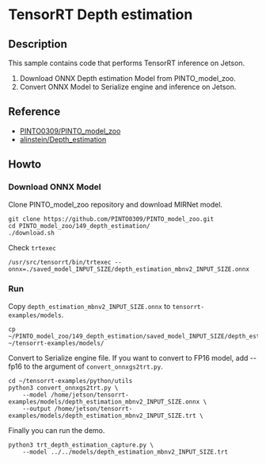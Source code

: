 # TensorRT Depth estimation

## Description
This sample contains code that performs TensorRT inference on Jetson.
1. Download ONNX Depth estimation Model from PINTO_model_zoo.
2. Convert ONNX Model to Serialize engine and inference on Jetson.

## Reference
- [PINTO0309/PINTO_model_zoo](https://github.com/PINTO0309/PINTO_model_zoo)
- [alinstein/Depth_estimation](https://github.com/alinstein/Depth_estimation)

## Howto
### Download ONNX Model

Clone PINTO_model_zoo repository and download MIRNet model.
```
git clone https://github.com/PINTO0309/PINTO_model_zoo.git
cd PINTO_model_zoo/149_depth_estimation/
./download.sh
```

Check `trtexec`
```
/usr/src/tensorrt/bin/trtexec --onnx=./saved_model_INPUT_SIZE/depth_estimation_mbnv2_INPUT_SIZE.onnx
```

### Run
Copy `depth_estimation_mbnv2_INPUT_SIZE.onnx` to `tensorrt-examples/models`.
```
cp ~/PINTO_model_zoo/149_depth_estimation/saved_model_INPUT_SIZE/depth_estimation_mbnv2_INPUT_SIZE.onnx ~/tensorrt-examples/models/
```

Convert to Serialize engine file.
If you want to convert to FP16 model, add --fp16 to the argument of `convert_onnxgs2trt.py`.
```
cd ~/tensorrt-examples/python/utils
python3 convert_onnxgs2trt.py \
    --model /home/jetson/tensorrt-examples/models/depth_estimation_mbnv2_INPUT_SIZE.onnx \
    --output /home/jetson/tensorrt-examples/models/depth_estimation_mbnv2_INPUT_SIZE.trt \
```

Finally you can run the demo.
```
python3 trt_depth_estimation_capture.py \
    --model ../../models/depth_estimation_mbnv2_INPUT_SIZE.trt
```
